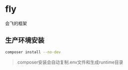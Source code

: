 # fly
会飞的框架


## 生产环境安装
```bash
composer install --no-dev
```

> composer安装会自动复制.env文件和生成runtime目录

